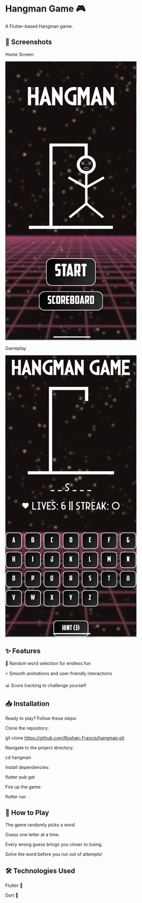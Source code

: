 # Hangman Game 🎮  

A Flutter-based Hangman game.  

## 📸 Screenshots

Home Screen

![Home Screen](screenshots/home.png)


Gameplay

![Game Screen](screenshots/game.png) 




## ✨ Features

🔀 Random word selection for endless fun

⚡ Smooth animations and user-friendly interactions

📊 Score tracking to challenge yourself

## 📥 Installation

Ready to play? Follow these steps:

Clone the repository:

git clone https://github.com/Roshan-Francis/hangman.git

Navigate to the project directory:

cd hangman

Install dependencies:

flutter pub get

Fire up the game:

flutter run

## 🎯 How to Play

The game randomly picks a word.

Guess one letter at a time.

Every wrong guess brings you closer to losing.

Solve the word before you run out of attempts!

## 🛠️ Technologies Used

Flutter 🦋

Dart 🎯